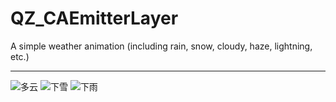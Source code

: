 # QZ_CAEmitterLayer
A simple weather animation (including rain, snow, cloudy, haze, lightning, etc.)


---

![多云](http://o8r94qm0m.bkt.clouddn.com/cloud.gif)
![下雪](http://o8r94qm0m.bkt.clouddn.com/snow.gif)
![下雨](http://o8r94qm0m.bkt.clouddn.com/rain.gif)